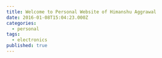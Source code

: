 ```yaml
---
title: Welcome to Personal Website of Himanshu Aggrawal
date: 2016-01-08T15:04:23.000Z
categories:
  - personal
tags:
  - electronics
published: true
---
```


<html>
	<head>
 		<meta http-equiv="Refresh" content="1;url=http://himanshua.com/">
 	</head>
 </html>